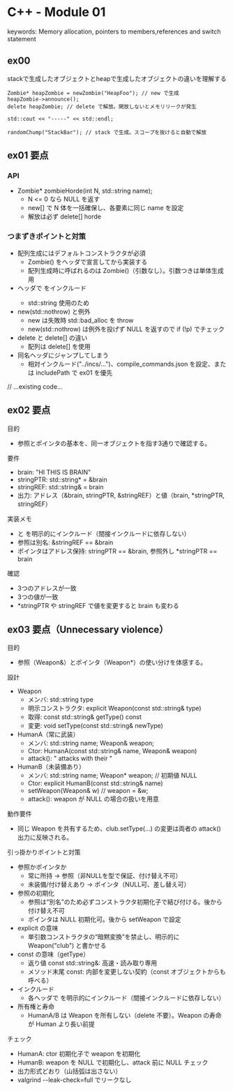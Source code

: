 # C++ - Module 01
keywords: Memory allocation, pointers to members,references and switch statement

## ex00
stackで生成したオブジェクトとheapで生成したオブジェクトの違いを理解する
```
Zombie* heapZombie = newZombie("HeapFoo"); // new で生成
heapZombie->announce();
delete heapZombie; // delete で解放。開放しないとメモリリークが発生

std::cout << "-----" << std::endl;

randomChump("StackBar"); // stack で生成。スコープを抜けると自動で解放
```

## ex01 要点

### API
- Zombie* zombieHorde(int N, std::string name);
  - N <= 0 なら NULL を返す
  - new[] で N 体を一括確保し、各要素に同じ name を設定
  - 解放は必ず delete[] horde

### つまずきポイントと対策
- 配列生成にはデフォルトコンストラクタが必須
  - Zombie() をヘッダで宣言してから実装する
  - 配列生成時に呼ばれるのは Zombie()（引数なし）。引数つきは単体生成用
- ヘッダで <string> をインクルード
  - std::string 使用のため
- new(std::nothrow) と例外
  - new は失敗時 std::bad_alloc を throw
  - new(std::nothrow) は例外を投げず NULL を返すので if (!p) でチェック
- delete と delete[] の違い
  - 配列は delete[] を使用
- 同名ヘッダにジャンプしてしまう
  - 相対インクルード("../incs/…")、compile_commands.json を設定、または includePath で ex01 を優先

// ...existing code...

## ex02 要点

目的
- 参照とポインタの基本を、同一オブジェクトを指す3通りで確認する。

要件
- brain: "HI THIS IS BRAIN"
- stringPTR: std::string* = &brain
- stringREF: std::string& = brain
- 出力: アドレス（&brain, stringPTR, &stringREF）と値（brain, *stringPTR, stringREF）

実装メモ
- <iostream> と <string> を明示的にインクルード（間接インクルードに依存しない）
- 参照は別名: &stringREF == &brain
- ポインタはアドレス保持: stringPTR == &brain, 参照外し *stringPTR == brain

確認
- 3つのアドレスが一致
- 3つの値が一致
- *stringPTR や stringREF で値を変更すると brain も変わる

## ex03 要点（Unnecessary violence）

目的
- 参照（Weapon&）とポインタ（Weapon*）の使い分けを体感する。

設計
- Weapon
  - メンバ: std::string type
  - 明示コンストラクタ: explicit Weapon(const std::string& type)
  - 取得: const std::string& getType() const
  - 変更: void setType(const std::string& newType)
- HumanA（常に武装）
  - メンバ: std::string name; Weapon& weapon;
  - Ctor: HumanA(const std::string& name, Weapon& weapon)
  - attack(): "<name> attacks with their <weapon type>"
- HumanB（未装備あり）
  - メンバ: std::string name; Weapon* weapon; // 初期値 NULL
  - Ctor: explicit HumanB(const std::string& name)
  - setWeapon(Weapon& w) // weapon = &w;
  - attack(): weapon が NULL の場合の扱いを用意

動作要件
- 同じ Weapon を共有するため、club.setType(...) の変更は両者の attack() 出力に反映される。

引っ掛かりポイントと対策
- 参照かポインタか
  - 常に所持 → 参照（非NULLを型で保証、付け替え不可）
  - 未装備/付け替えあり → ポインタ（NULL可、差し替え可）
- 参照の初期化
  - 参照は“別名”のため必ずコンストラクタ初期化子で結び付ける。後から付け替え不可
  - ポインタは NULL 初期化可。後から setWeapon で設定
- explicit の意味
  - 単引数コンストラクタの“暗黙変換”を禁止し、明示的に Weapon("club") と書かせる
- const の意味（getType）
  - 返り値 const std::string&: 高速・読み取り専用
  - メソッド末尾 const: 内部を変更しない契約（const オブジェクトからも呼べる）
- インクルード
  - 各ヘッダで <string> を明示的にインクルード（間接インクルードに依存しない）
- 所有権と寿命
  - HumanA/B は Weapon を所有しない（delete 不要）。Weapon の寿命が Human より長い前提

チェック
- HumanA: ctor 初期化子で weapon を初期化
- HumanB: weapon を NULL で初期化し、attack 前に NULL チェック
- 出力形式どおり（山括弧は出さない）
- valgrind --leak-check=full でリークなし